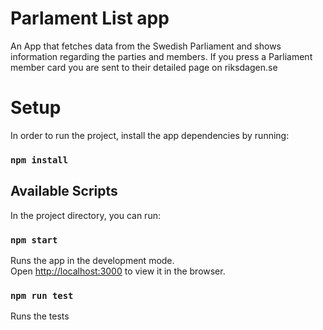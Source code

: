 # Parlament List app

An App that fetches data from the Swedish Parliament and shows information regarding the parties and members. If you press a Parliament member card you are sent to their detailed page on riksdagen.se

# Setup

In order to run the project, install the app dependencies by running:

### `npm install`

## Available Scripts

In the project directory, you can run:

### `npm start`

Runs the app in the development mode.\
Open [http://localhost:3000](http://localhost:3000) to view it in the browser.

### `npm run test`

Runs the tests
